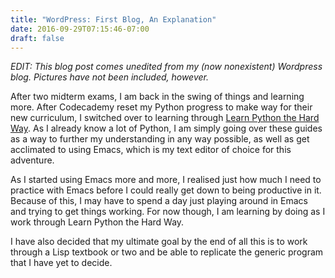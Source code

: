 ```yaml
---
title: "WordPress: First Blog, An Explanation"
date: 2016-09-29T07:15:46-07:00
draft: false
---
```

*EDIT: This blog post comes unedited from my (now nonexistent) Wordpress blog. Pictures have not been included, however.*

After two midterm exams, I am back in the swing of things and learning more. After Codecademy reset my Python progress to make way for their new curriculum, I switched over to learning through [Learn Python the Hard Way](https://learnpythonthehardway.org/). As I already know a lot of Python, I am simply going over these guides as a way to further my understanding in any way possible, as well as get acclimated to using Emacs, which is my text editor of choice for this adventure.

As I started using Emacs more and more, I realised just how much I need to practice with Emacs before I could really get down to being productive in it. Because of this, I may have to spend a day just playing around in Emacs and trying to get things working. For now though, I am learning by doing as I work through Learn Python the Hard Way.

I have also decided that my ultimate goal by the end of all this is to work through a Lisp textbook or two and be able to replicate the generic program that I have yet to decide.